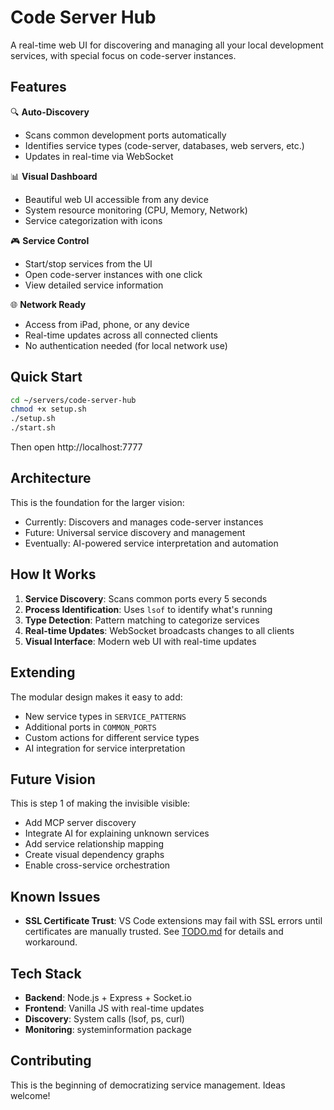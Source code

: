 # Code Server Hub

A real-time web UI for discovering and managing all your local development services, with special focus on code-server instances.

## Features

🔍 **Auto-Discovery**
- Scans common development ports automatically
- Identifies service types (code-server, databases, web servers, etc.)
- Updates in real-time via WebSocket

📊 **Visual Dashboard**
- Beautiful web UI accessible from any device
- System resource monitoring (CPU, Memory, Network)
- Service categorization with icons

🎮 **Service Control**
- Start/stop services from the UI
- Open code-server instances with one click
- View detailed service information

🌐 **Network Ready**
- Access from iPad, phone, or any device
- Real-time updates across all connected clients
- No authentication needed (for local network use)

## Quick Start

```bash
cd ~/servers/code-server-hub
chmod +x setup.sh
./setup.sh
./start.sh
```

Then open http://localhost:7777

## Architecture

This is the foundation for the larger vision:
- Currently: Discovers and manages code-server instances
- Future: Universal service discovery and management
- Eventually: AI-powered service interpretation and automation

## How It Works

1. **Service Discovery**: Scans common ports every 5 seconds
2. **Process Identification**: Uses `lsof` to identify what's running
3. **Type Detection**: Pattern matching to categorize services
4. **Real-time Updates**: WebSocket broadcasts changes to all clients
5. **Visual Interface**: Modern web UI with real-time updates

## Extending

The modular design makes it easy to add:
- New service types in `SERVICE_PATTERNS`
- Additional ports in `COMMON_PORTS`
- Custom actions for different service types
- AI integration for service interpretation

## Future Vision

This is step 1 of making the invisible visible:
- Add MCP server discovery
- Integrate AI for explaining unknown services
- Add service relationship mapping
- Create visual dependency graphs
- Enable cross-service orchestration

## Known Issues

- **SSL Certificate Trust**: VS Code extensions may fail with SSL errors until certificates are manually trusted. See [TODO.md](TODO.md) for details and workaround.

## Tech Stack

- **Backend**: Node.js + Express + Socket.io
- **Frontend**: Vanilla JS with real-time updates
- **Discovery**: System calls (lsof, ps, curl)
- **Monitoring**: systeminformation package

## Contributing

This is the beginning of democratizing service management. Ideas welcome!
